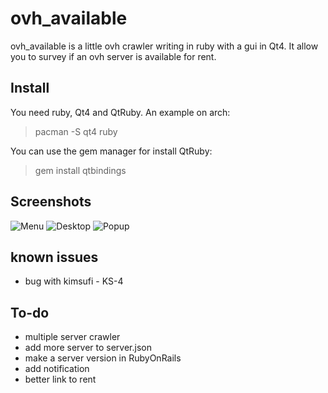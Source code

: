 # ovh_available

ovh_available is a little ovh crawler writing in ruby with a gui in Qt4. It allow you to survey if an ovh server is available for rent.

## Install

You need ruby, Qt4 and QtRuby. An example on arch:
> pacman -S qt4 ruby

You can use the gem manager for install QtRuby:
> gem install qtbindings

## Screenshots

![Menu](https://github.com/kiuKisas/Taupe/blob/master/img/menu.png "Menu")
![Desktop](https://github.com/kiuKisas/Taupe/blob/master/img/notif_desktop.png "Desktop")
![Popup](https://github.com/kiuKisas/Taupe/blob/master/img/notif_popup.png "Popup")

## known issues

* bug with kimsufi - KS-4

## To-do

* multiple server crawler
* add more server to server.json
* make a server version in RubyOnRails
* add notification
* better link to rent
